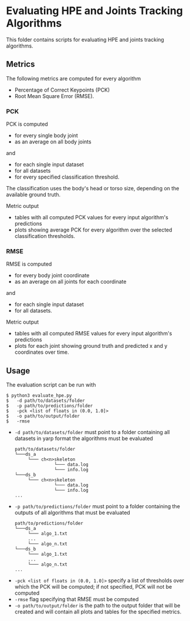 # Evaluating HPE and Joints Tracking Algorithms

This folder contains scripts for evaluating HPE and joints tracking algorithms.


## Metrics

The following metrics are computed for every algorithm

* Percentage of Correct Keypoints (PCK)
* Root Mean Square Error (RMSE).

### PCK
PCK is computed
* for every single body joint
* as an average on all body joints

and

* for each single input dataset
* for all datasets
* for every specified classification threshold.

The classification uses the body's head or torso size, depending on the available ground truth.

Metric output
* tables with all computed PCK values for every input algorithm's predictions
* plots showing average PCK for every algorithm over the selected classification thresholds.

### RMSE
RMSE is computed
* for every body joint coordinate
* as an average on all joints for each coordinate

and

* for each single input dataset
* for all datasets.

Metric output
* tables with all computed RMSE values for every input algorithm's predictions
* plots for each joint showing ground truth and predicted x and y coordinates over time.


## Usage

The evaluation script can be run with
```shell
$ python3 evaluate_hpe.py
$   -d path/to/datasets/folder
$   -p path/to/predictions/folder
$   -pck <list of floats in (0.0, 1.0]>
$   -o path/to/output/folder
$   -rmse
```

- `-d path/to/datasets/folder` must point to a folder containing all datasets in yarp format the algorithms must be evaluated
    ```
    path/to/datasets/folder
    └───ds_a
         └─── ch<n>skeleton
                   └─── data.log
                   └─── info.log
    └───ds_b
         └─── ch<n>skeleton
                   └─── data.log
                   └─── info.log
    ...
    ```
- `-p path/to/predictions/folder` must point to a folder containing the outputs of all algorithms that must be evaluated
    ```
    path/to/predictions/folder
    └───ds_a
         └─── algo_1.txt
         ...
         └─── algo_n.txt
    └───ds_b
         └─── algo_1.txt
         ...
         └─── algo_n.txt
    ...
    ```
- `-pck <list of floats in (0.0, 1.0]>` specify a list of thresholds over which the PCK will be computed; if not specified, 
  PCK will not be computed
- `-rmse` flag specifying that RMSE must be computed
- `-o path/to/output/folder` is the path to the output folder that will be created and will contain all plots and tables for
  the specified metrics.
